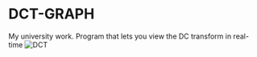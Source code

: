 # DCT-GRAPH
My university work. Program that lets you view the DC transform in real-time
![DCT](https://user-images.githubusercontent.com/52162822/162455844-ebc53ea5-862e-4cc6-b478-ae820476808e.png)

